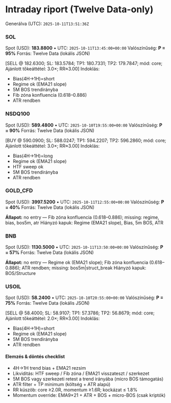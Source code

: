 # Intraday riport (Twelve Data-only)

Generálva (UTC): `2025-10-11T13:51:36Z`

### SOL

Spot (USD): **183.8800** • UTC: `2025-10-11T13:45:00+00:00`
Valószínűség: **P = 95%**
Forrás: Twelve Data (lokális JSON)

[SELL @ 182.6300; SL: 183.5784; TP1: 180.7331; TP2: 179.7847; mód: core; Ajánlott tőkeáttétel: 3.0×; RR≈3.00]
Indoklás:
- Bias(4H→1H)=short
- Regime ok (EMA21 slope)
- 5M BOS trendirányba
- Fib zóna konfluencia (0.618–0.886)
- ATR rendben

### NSDQ100

Spot (USD): **589.4800** • UTC: `2025-10-10T19:55:00+00:00`
Valószínűség: **P = 90%**
Forrás: Twelve Data (lokális JSON)

[BUY @ 590.0900; SL: 588.0247; TP1: 594.2207; TP2: 596.2860; mód: core; Ajánlott tőkeáttétel: 3.0×; RR≈3.00]
Indoklás:
- Bias(4H→1H)=long
- Regime ok (EMA21 slope)
- HTF sweep ok
- 5M BOS trendirányba
- ATR rendben

### GOLD_CFD

Spot (USD): **3997.5200** • UTC: `2025-10-11T12:55:00+00:00`
Valószínűség: **P = 40%**
Forrás: Twelve Data (lokális JSON)

**Állapot:** no entry — Fib zóna konfluencia (0.618–0.886); missing: regime, bias, bos5m, atr
Hiányzó kapuk: Regime (EMA21 slope), Bias, 5m BOS, ATR

### BNB

Spot (USD): **1130.5000** • UTC: `2025-10-11T13:50:00+00:00`
Valószínűség: **P = 57%**
Forrás: Twelve Data (lokális JSON)

**Állapot:** no entry — Regime ok (EMA21 slope); Fib zóna konfluencia (0.618–0.886); ATR rendben; missing: bos5m|struct_break
Hiányzó kapuk: BOS/Structure

### USOIL

Spot (USD): **58.2400** • UTC: `2025-10-10T20:55:00+00:00`
Valószínűség: **P = 75%**
Forrás: Twelve Data (lokális JSON)

[SELL @ 58.4000; SL: 58.9107; TP1: 57.3786; TP2: 56.8679; mód: core; Ajánlott tőkeáttétel: 2.0×; RR≈3.00]
Indoklás:
- Bias(4H→1H)=short
- Regime ok (EMA21 slope)
- 5M BOS trendirányba
- ATR rendben

#### Elemzés & döntés checklist
- 4H→1H trend bias + EMA21 rezsim
- Likviditás: HTF sweep / Fib zóna / EMA21 visszateszt / szerkezet
- 5M BOS vagy szerkezeti retest a trend irányába (micro BOS támogatás)
- ATR filter + TP minimum (költség + ATR alapú)
- RR küszöb: core ≥2.0R, momentum ≥1.6R; kockázat ≤ 1.8%
- Momentum override: EMA9×21 + ATR + BOS + micro-BOS (csak kriptók)
